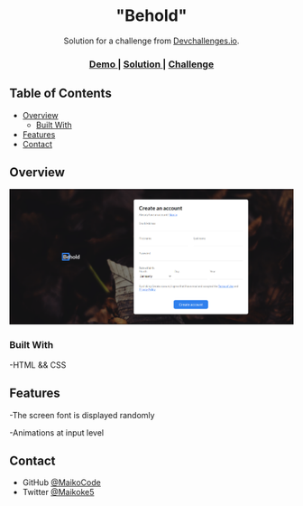 
<h1 align="center">"Behold"</h1>

<div align="center">
   Solution for a challenge from  <a href="http://devchallenges.io" target="_blank">Devchallenges.io</a>.
</div>

<div align="center">
  <h3>
    <a href="https://maikocode.github.io/-Behold-/">
      Demo
    </a>
    <span> | </span>
    <a href="https://maikocode.github.io/-Behold-/">
      Solution
    </a>
    <span> | </span>
    <a href="https://devchallenges.io/challenges/0J1NxxGhOUYVqihwegfO">
      Challenge
    </a>
  </h3>
</div>

<!-- TABLE OF CONTENTS -->

## Table of Contents

- [Overview](#overview)
  - [Built With](#built-with)
- [Features](#features)
- [Contact](#contact)

<!-- OVERVIEW -->

## Overview

![screenshot](./screenshot.png)


### Built With

-HTML && CSS

## Features

-The screen font is displayed randomly

-Animations at input level

## Contact

- GitHub [@MaikoCode](https://github.com/MaikoCode)
- Twitter [@Maikoke5](https://twitter.com/Maikoke5)

